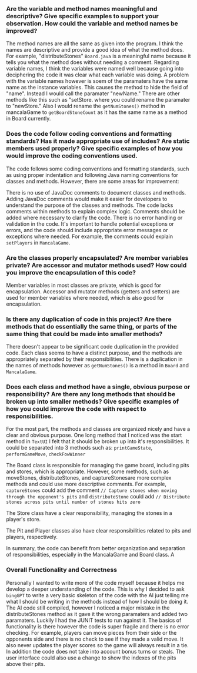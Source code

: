 ### Are the variable and method names meaningful and descriptive? Give specific examples to support your observation. How could the variable and method names be improved?
The method names are all the same as given into the program.  I think the names are descriptive and provide a good idea of what the method does. For example, "distributeStones" `Board.java` is a meaningful name because it tells you what the method does without needing a comment.  Regarding variable names, I think the variables were named well because going into deciphering the code it was clear what each variable was doing. A problem with the variable names however is soem of the paramaters have the same name as the instance variables.  This causes the method to hide the field of "name". Instead I would call the paramater "newName."  There are other methods like this such as "setStore. where you could rename the paramater to "newStore." Also I would rename the `getNumStones()` method in mancalaGame to `getBoardStoneCount` as it has the same name as a method in Board currently.

### Does the code follow coding conventions and formatting standards? Has it made appropriate use of includes? Are static members used properly? Give specific examples of how you would improve the coding conventions used.
 The code follows some coding conventions and formatting standards, such as using proper indentation and following Java naming conventions for classes and methods. However, there are some areas for improvement:

There is no use of JavaDoc comments to document classes and methods. Adding JavaDoc comments would make it easier for developers to understand the purpose of the classes and methods.
The code lacks comments within methods to explain complex logic. Comments should be added where necessary to clarify the code.
There is no error handling or validation in the code. It's important to handle potential exceptions or errors, and the code should include appropriate error messages or exceptions where needed.  For example, the comments could explain `setPlayers` in `MancalaGame`.

### Are the classes properly encapsulated? Are member variables private? Are accessor and mutator methods used? How could you improve the encapsulation of this code?
Member variables in most classes are private, which is good for encapsulation. Accessor and mutator methods (getters and setters) are used for member variables where needed, which is also good for encapsulation.
### Is there any duplication of code in this project? Are there methods that do essentially the same thing, or parts of the same thing that could be made into smaller methods?
There doesn't appear to be significant code duplication in the provided code. Each class seems to have a distinct purpose, and the methods are appropriately separated by their responsibilities.  There is a duplication in the names of methods however as `getNumStones()` is a method in `Board` and `MancalaGame`.


### Does each class and method have a single, obvious purpose or responsibility? Are there any long methods that should be broken up into smaller methods? Give specific examples of how you could improve the code with respect to responsibilities.
For the most part, the methods and classes are organized nicely and have a clear and obvious purpose.  One long method that I noticed was the start method in `TextUI` I felt that it should be broken up into it's responsibilities.  It could be separated into 3 methods such as: `printGameState`, `performGameMove`, `checkFowWinner`

The Board class is responsible for managing the game board, including pits and stores, which is appropriate. However, some methods, such as moveStones, distributeStones, and captureStonesare more complex methods and could use more descriptive comments. For example, `captureStones` could add the comment `// Capture stones when moving through the opponent's pits` and `distributeStone` could add `// Distribute stones across pits until number of stones hits zero`

The Store class  have a clear responsibility, managing the stones in a player's store.

The Pit and Player classes also have clear responsibilities related to pits and players, respectively.

In summary, the code can benefit from better organization and separation of responsibilities, especially in the MancalaGame and Board class. A

### Overall Functionality and Correctness
Personally I wanted to write more of the code myself because it helps me develop a deeper understanding of the code.  This is why I decided to ask `bingGPT` to write a very basic skeleton of the code with the AI just telling me what I should be writing in the methods instead of how I should be doing it.  The AI code still compiled, however I noticed a major mistake in the distributeStones method as it gave it the wrong paramaters and added two paramaters.  Luckily I had the JUNIT tests to run against it.  The basics of functionality is there however the code is super fragile and there is no error checking. For example, players can move pieces from their side or the opponents side and there is no check to see if they made a valid move.  It also never updates the player scores so the game will always result in a tie.  In addition the code does not take into account bonus turns or steals.  The user interface could also use a change to show the indexes of the pits above their pits.